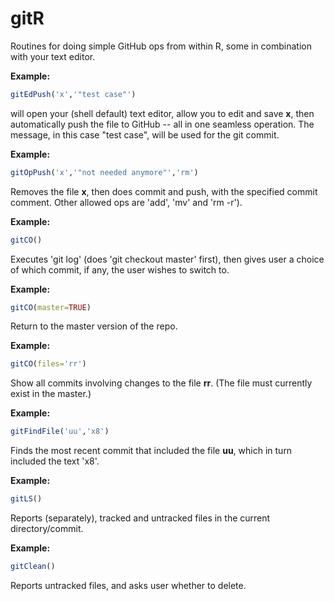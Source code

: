 # gitR

Routines for doing simple GitHub ops from within R, some in combination with
your text editor.

**Example:**
``` r
gitEdPush('x','"test case"') 
```

will open your (shell default) text editor, allow you to edit and save
**x**, then automatically push the file to GitHub -- all in one seamless
operation.  The message, in this case "test case", will be used for the
git commit.

**Example:**

``` r
gitOpPush('x','"not needed anymore"','rm')
```

Removes the file **x**, then does commit and push, with the specified
commit comment.  Other allowed ops are 'add', 'mv' and 'rm -r').

**Example:**

``` r
gitCO()
```

Executes 'git log' (does 'git checkout master' first), then gives user a
choice of which commit, if any, the user wishes to switch to.

**Example:**

``` r
gitCO(master=TRUE)
```

Return to the master version of the repo.

**Example:**

``` r
gitCO(files='rr')
```

Show all commits involving changes to the file **rr**.  (The file must
currently exist in the master.)

**Example:** 

``` r
gitFindFile('uu','x8')
```

Finds the most recent commit that included the file **uu**, which in turn
included the text 'x8'.  

**Example:**

``` r
gitLS()
```

Reports (separately), tracked and untracked files in the current
directory/commit.

**Example:**

``` r
gitClean()
```

Reports untracked files, and asks user whether to delete.


